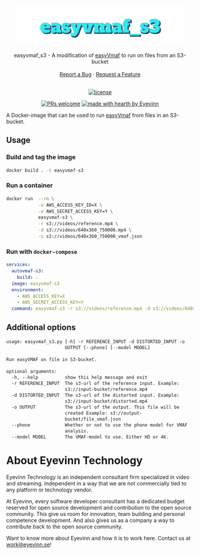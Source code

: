<h1 align="center">
  <a href="https://github.com/eyevinn/easyvmaf_s3">
    <img src="https://raw.githubusercontent.com/Eyevinn/easyvmaf_s3/main/logo.svg" alt="Logo" height="100">
  </a>
</h1>

<div align="center">
  easyvmaf_s3 - A modification of <a href="https://github.com/gdavila/easyVmaf">easyVmaf</a> to run on files from an S3-bucket 
  <br />
  <br />
  <a href="https://github.com/eyevinn/easyvmaf_s3/issues/new?assignees=&labels=bug&template=01_BUG_REPORT.md&title=bug%3A+">Report a Bug</a>
  ·
  <a href="https://github.com/eyevinn/easyvmaf_s3/issues/new?assignees=&labels=enhancement&template=02_FEATURE_REQUEST.md&title=feat%3A+">Request a Feature</a>
</div>

<div align="center">
<br />

[![license](https://img.shields.io/github/license/eyevinn/easyvmaf_s3.svg?style=flat-square)](LICENSE)

[![PRs welcome](https://img.shields.io/badge/PRs-welcome-ff69b4.svg?style=flat-square)](https://github.com/eyevinn/easyvmaf_s3/issues?q=is%3Aissue+is%3Aopen+label%3A%22help+wanted%22)
[![made with hearth by Eyevinn](https://img.shields.io/badge/made%20with%20%E2%99%A5%20by-Eyevinn-59cbe8.svg?style=flat-square)](https://github.com/Eyevinn)

</div>

A Docker-image that can be used to run [easyVmaf](https://github.com/gdavila/easyVmaf) from files in an S3-bucket.

## Usage

### Build and tag the image

```bash
docker build . -t easyvmaf-s3
```

### Run a container

```bash
docker run  --rm \
            -e AWS_ACCESS_KEY_ID=X \
            -e AWS_SECRET_ACCESS_KEY=Y \
            easyvmaf-s3 \
            -r s3://videos/reference.mp4 \
            -d s3://videos/640x360_750000.mp4 \
            -o s3://videos/640x360_750000_vmaf.json
```

### Run with `docker-compose`
```yml
services:
  autovmaf-s3:
    build: .
  image: easyvmaf-s3
  environment:
    - AWS_ACCESS_KEY=X
    - AWS_SECRET_ACCESS_KEY=Y
  command: easyvmaf-s3 -r s3://videos/reference.mp4 -d s3://videos/640x360_750000.mp4 -o s3://videos/640x360_750000_vmaf.json
```

## Additional options
```
usage: easyvmaf_s3.py [-h] -r REFERENCE_INPUT -d DISTORTED_INPUT -o
                      OUTPUT [--phone] [--model MODEL]

Run easyVMAF on file in S3-bucket.

optional arguments:
  -h, --help          show this help message and exit
  -r REFERENCE_INPUT  The s3-url of the reference input. Example:
                      s3://input-bucket/reference.mp4
  -d DISTORTED_INPUT  The s3-url of the distorted input. Example:
                      s3://input-bucket/distorted.mp4
  -o OUTPUT           The s3-url of the output. This file will be
                      created Example: s3://output-
                      bucket/file_vmaf.json
  --phone             Whether or not to use the phone model for VMAF
                      analysis.
  --model MODEL       The VMAF-model to use. Either HD or 4K.
```

# About Eyevinn Technology

Eyevinn Technology is an independent consultant firm specialized in video and streaming. Independent in a way that we are not commercially tied to any platform or technology vendor.

At Eyevinn, every software developer consultant has a dedicated budget reserved for open source development and contribution to the open source community. This give us room for innovation, team building and personal competence development. And also gives us as a company a way to contribute back to the open source community.

Want to know more about Eyevinn and how it is to work here. Contact us at work@eyevinn.se!
